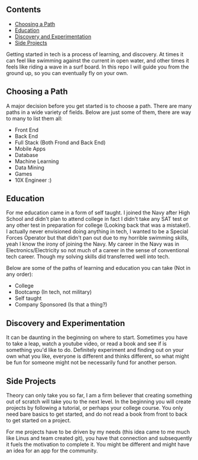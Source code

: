 ## Contents

- [Choosing a Path](#choosing-a-path)
- [Education](#education)
- [Discovery and Experimentation](#discovery-and-experimentation)
- [Side Projects](#side-projects)

Getting started in tech is a process of learning, and discovery. At times it can feel like swimming against the current in open water, and other times it feels like riding a wave in a surf board. In this repo I will guide you from the ground up, so you can eventually fly on your own.

## Choosing a Path

A major decision before you get started is to choose a path. There are many paths in a wide variety of fields. Below are just some of them, there are way to many to list them all:

- Front End
- Back End
- Full Stack (Both Frond and Back End)
- Mobile Apps
- Database
- Machine Learning
- Data Mining
- Games
- 10X Engineer :)

## Education

For me education came in a form of self taught. I joined the Navy after High School and didn't plan to attend college in fact I didn't take any SAT test or any other test in preparation for college (Looking back that was a mistake!). I actually never envisioned doing anything in tech, I wanted to be a Special Forces Operator but that didn't pan out due to my horrible swimming skills, yeah I know the irony of joining the Navy. My career in the Navy was in Electronics/Electricity so not much of a career in the sense of conventional tech career. Though my solving skills did transferred well into tech.

Below are some of the paths of learning and education you can take (Not in any order):

- College
- Bootcamp (In tech, not military)
- Self taught
- Company Sponsored (Is that a thing?)

## Discovery and Experimentation

It can be daunting in the beginning on where to start. Sometimes you have to take a leap, watch a youtube video, or read a book and see if is something you'd like to do. Definitely experiment and finding out on your own what you like, everyone is different and thinks different, so what might be fun for someone might not be necessarily fund for another person.

## Side Projects

Theory can only take you so far, I am a firm believer that creating something out of scratch will take you to the next level. In the beginning you will create projects by following a tutorial, or perhaps your college course. You only need bare basics to get started, and do not read a book from front to back to get started on a project.

For me projects have to be driven by my needs (this idea came to me much like Linus and team created git), you have that connection and subsequently it fuels the motivation to complete it. You might be different and might have an idea for an app for the community.
